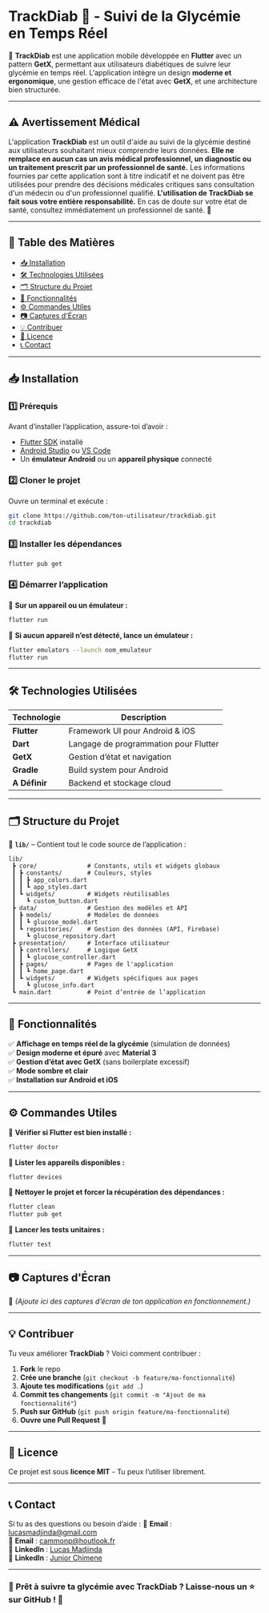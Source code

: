 # **TrackDiab 📱 - Suivi de la Glycémie en Temps Réel**

🚀 **TrackDiab** est une application mobile développée en **Flutter** avec un pattern **GetX**, permettant aux utilisateurs diabétiques de suivre leur glycémie en temps réel. L'application intègre un design **moderne et ergonomique**, une gestion efficace de l'état avec **GetX**, et une architecture bien structurée.

---

## ⚠️ **Avertissement Médical**

L'application **TrackDiab** est un outil d'aide au suivi de la glycémie destiné aux utilisateurs souhaitant mieux comprendre leurs données. **Elle ne remplace en aucun cas un avis médical professionnel, un diagnostic ou un traitement prescrit par un professionnel de santé.** Les informations fournies par cette application sont à titre indicatif et ne doivent pas être utilisées pour prendre des décisions médicales critiques sans consultation d'un médecin ou d'un professionnel qualifié. **L'utilisation de TrackDiab se fait sous votre entière responsabilité.** En cas de doute sur votre état de santé, consultez immédiatement un professionnel de santé. 🚨

---

## 📌 **Table des Matières**

- [📥 Installation](#installation)
- [🛠 Technologies Utilisées](#technologies-utilisées)
- [🗂 Structure du Projet](#structure-du-projet)
- [🚀 Fonctionnalités](#fonctionnalités)
- [⚙️ Commandes Utiles](#commandes-utiles)
- [📷 Captures d'Écran](#captures-décran)
- [💡 Contribuer](#contribuer)
- [📜 Licence](#licence)
- [📞 Contact](#contact)

---

## 📥 Installation

### 1️⃣ **Prérequis**

Avant d’installer l’application, assure-toi d’avoir :

- [Flutter SDK](https://flutter.dev/docs/get-started/install) installé
- [Android Studio](https://developer.android.com/studio) ou [VS Code](https://code.visualstudio.com/)
- Un **émulateur Android** ou un **appareil physique** connecté

### 2️⃣ **Cloner le projet**

Ouvre un terminal et exécute :

```bash
git clone https://github.com/ton-utilisateur/trackdiab.git
cd trackdiab
```

### 3️⃣ **Installer les dépendances**

```bash
flutter pub get
```

### 4️⃣ **Démarrer l’application**

📱 **Sur un appareil ou un émulateur :**

```bash
flutter run
```

📱 **Si aucun appareil n’est détecté, lance un émulateur :**

```bash
flutter emulators --launch nom_emulateur
flutter run
```

---

## 🛠 **Technologies Utilisées**

| Technologie   | Description                           |
| ------------- | ------------------------------------- |
| **Flutter**   | Framework UI pour Android & iOS       |
| **Dart**      | Langage de programmation pour Flutter |
| **GetX**      | Gestion d’état et navigation          |
| **Gradle**    | Build system pour Android             |
| **A Définir** | Backend et stockage cloud             |

---

## 🗂 **Structure du Projet**

📁 **`lib/`** – Contient tout le code source de l’application :

```
lib/
 ┣ core/              # Constants, utils et widgets globaux
 ┃ ┣ constants/       # Couleurs, styles
 ┃ ┃ ┣ app_colors.dart
 ┃ ┃ ┗ app_styles.dart
 ┃ ┗ widgets/         # Widgets réutilisables
 ┃   ┗ custom_button.dart
 ┣ data/              # Gestion des modèles et API
 ┃ ┣ models/          # Modèles de données
 ┃ ┃ ┗ glucose_model.dart
 ┃ ┗ repositories/    # Gestion des données (API, Firebase)
 ┃   ┗ glucose_repository.dart
 ┣ presentation/      # Interface utilisateur
 ┃ ┣ controllers/     # Logique GetX
 ┃ ┃ ┗ glucose_controller.dart
 ┃ ┣ pages/           # Pages de l'application
 ┃ ┃ ┗ home_page.dart
 ┃ ┗ widgets/         # Widgets spécifiques aux pages
 ┃   ┗ glucose_info.dart
 ┗ main.dart          # Point d’entrée de l’application
```

---

## 🚀 **Fonctionnalités**

✅ **Affichage en temps réel de la glycémie** (simulation de données)  
✅ **Design moderne et épuré** avec **Material 3**  
✅ **Gestion d’état avec GetX** (sans boilerplate excessif)  
✅ **Mode sombre et clair**  
✅ **Installation sur Android et iOS**

---

## ⚙️ **Commandes Utiles**

📌 **Vérifier si Flutter est bien installé :**

```bash
flutter doctor
```

📌 **Lister les appareils disponibles :**

```bash
flutter devices
```

📌 **Nettoyer le projet et forcer la récupération des dépendances :**

```bash
flutter clean
flutter pub get
```

📌 **Lancer les tests unitaires :**

```bash
flutter test
```

---

## 📷 **Captures d'Écran**

🚧 _(Ajoute ici des captures d’écran de ton application en fonctionnement.)_

---

## 💡 **Contribuer**

Tu veux améliorer **TrackDiab** ? Voici comment contribuer :

1. **Fork** le repo
2. **Crée une branche** (`git checkout -b feature/ma-fonctionnalité`)
3. **Ajoute tes modifications** (`git add .`)
4. **Commit tes changements** (`git commit -m "Ajout de ma fonctionnalité"`)
5. **Push sur GitHub** (`git push origin feature/ma-fonctionnalité`)
6. **Ouvre une Pull Request** 🚀

---

## 📜 **Licence**

Ce projet est sous **licence MIT** - Tu peux l’utiliser librement.

---

## 📞 **Contact**

Si tu as des questions ou besoin d’aide :
📩 **Email** : [lucasmadjinda@gmail.com](mailto:lucasmadjinda@gmail.com)  
📩 **Email** : [cammonp@houtlook.fr](mailto:cammonp@houtlook.fr)  
🔗 **LinkedIn** : [Lucas Madjinda](https://linkedin.com/in/lucasmadjinda)  
🔗 **LinkedIn** : [Junior Chimene](https://www.linkedin.com/in/junior-chim%C3%A8ne-2b4a30a4/)

---

### **🚀 Prêt à suivre ta glycémie avec TrackDiab ? Laisse-nous un ⭐ sur GitHub !** 🌟
